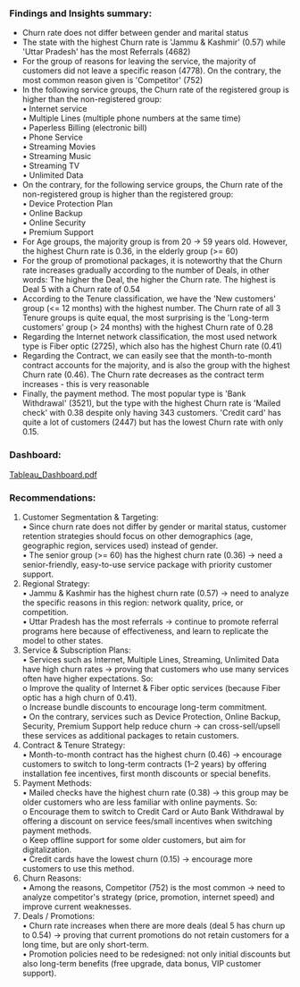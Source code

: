 ### Findings and Insights summary: <br>
- Churn rate does not differ between gender and marital status <br>
- The state with the highest Churn rate is 'Jammu & Kashmir' (0.57) while 'Uttar Pradesh' has the most Referrals (4682) <br>
- For the group of reasons for leaving the service, the majority of customers did not leave a specific reason (4778). On the contrary, the most common reason given is 'Competitor' (752) <br>
- In the following service groups, the Churn rate of the registered group is higher than the non-registered group:<br>
  •	Internet service <br>
  •	Multiple Lines (multiple phone numbers at the same time)<br>
  •	Paperless Billing (electronic bill)<br>
  •	Phone Service<br>
  •	Streaming Movies <br>
  •	Streaming Music<br>
  •	Streaming TV<br>
  •	Unlimited Data<br>
- On the contrary, for the following service groups, the Churn rate of the non-registered group is higher than the registered group:<br>
  •	Device Protection Plan<br>
  •	Online Backup<br>
  •	Online Security<br>
  •	Premium Support<br>
- For Age groups, the majority group is from 20 -> 59 years old. However, the highest Churn rate is 0.36, in the elderly group (>= 60)<br>
- For the group of promotional packages, it is noteworthy that the Churn rate increases gradually according to the number of Deals, in other words: The higher the Deal, the higher the Churn rate. The highest is Deal 5 with a Churn rate of 0.54<br>
- According to the Tenure classification, we have the 'New customers' group (<= 12 months) with the highest number. The Churn rate of all 3 Tenure groups is quite equal, the most surprising is the 'Long-term customers' group (> 24 months) with the highest Churn rate of 0.28<br>
- Regarding the Internet network classification, the most used network type is Fiber optic (2725), which also has the highest Churn rate (0.41)<br>
- Regarding the Contract, we can easily see that the month-to-month contract accounts for the majority, and is also the group with the highest Churn rate (0.46). The Churn rate decreases as the contract term increases - this is very reasonable<br>
- Finally, the payment method. The most popular type is 'Bank Withdrawal' (3521), but the type with the highest Churn rate is 'Mailed check' with 0.38 despite only having 343 customers. 'Credit card' has quite a lot of customers (2447) but has the lowest Churn rate with only 0.15.


### Dashboard: <br>
[Tableau_Dashboard.pdf](https://github.com/user-attachments/files/22224064/Tableau_Dashboard.pdf)
### Recommendations: 
1. Customer Segmentation & Targeting:<br>
  •	Since churn rate does not differ by gender or marital status, customer retention strategies should focus on other demographics (age, geographic region, services used) instead of gender.<br>
  •	The senior group (>= 60) has the highest churn rate (0.36) → need a senior-friendly, easy-to-use service package with priority customer support.<br>
2. Regional Strategy:<br>
  •	Jammu & Kashmir has the highest churn rate (0.57) → need to analyze the specific reasons in this region: network quality, price, or competition.<br>
  •	Uttar Pradesh has the most referrals → continue to promote referral programs here because of effectiveness, and learn to replicate the model to other states.<br>
3. Service & Subscription Plans:<br>
  •	Services such as Internet, Multiple Lines, Streaming, Unlimited Data have high churn rates → proving that customers who use many services often have higher expectations. So: <br>
      o	Improve the quality of Internet & Fiber optic services (because Fiber optic has a high churn of 0.41).<br>
      o	Increase bundle discounts to encourage long-term commitment.<br>
  •	On the contrary, services such as Device Protection, Online Backup, Security, Premium Support help reduce churn → can cross-sell/upsell these services as additional packages to retain customers.<br>
4. Contract & Tenure Strategy:<br>
  •	Month-to-month contract has the highest churn (0.46) → encourage customers to switch to long-term contracts (1–2 years) by offering installation fee incentives, first month discounts or special benefits.<br>
5. Payment Methods:<br>
  •	Mailed checks have the highest churn rate (0.38) → this group may be older customers who are less familiar with online payments. So:<br>
      o	Encourage them to switch to Credit Card or Auto Bank Withdrawal by offering a discount on service fees/small incentives when switching payment methods.<br>
      o	Keep offline support for some older customers, but aim for digitalization.<br>
  •	Credit cards have the lowest churn (0.15) → encourage more customers to use this method.<br>
6. Churn Reasons:<br>
  •	Among the reasons, Competitor (752) is the most common → need to analyze competitor's strategy (price, promotion, internet speed) and improve current weaknesses.<br>
7. Deals / Promotions: <br>
  •	Churn rate increases when there are more deals (deal 5 has churn up to 0.54) → proving that current promotions do not retain customers for a long time, but are only short-term.<br>
  •	Promotion policies need to be redesigned: not only initial discounts but also long-term benefits (free upgrade, data bonus, VIP customer support).

